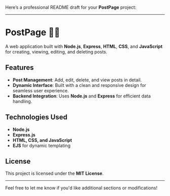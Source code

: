 Here’s a professional README draft for your **PostPage** project:

---

# **PostPage** 📄✨  
A web application built with **Node.js**, **Express**, **HTML**, **CSS**, and **JavaScript** for creating, viewing, editing, and deleting posts.

## **Features**  
- **Post Management**: Add, edit, delete, and view posts in detail.  
- **Dynamic Interface**: Built with a clean and responsive design for seamless user experience.  
- **Backend Integration**: Uses **Node.js** and **Express** for efficient data handling.  

## **Technologies Used**  
- **Node.js**  
- **Express.js**  
- **HTML, CSS, and JavaScript**  
- **EJS** for dynamic templating  

## **License**  
This project is licensed under the **MIT License**.

---

Feel free to let me know if you'd like additional sections or modifications!
